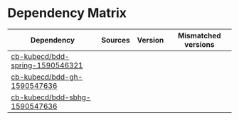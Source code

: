 # Dependency Matrix

Dependency | Sources | Version | Mismatched versions
---------- | ------- | ------- | -------------------
[cb-kubecd/bdd-spring-1590546321](https://github.com/cb-kubecd/bdd-spring-1590546321.git) |  | []() | 
[cb-kubecd/bdd-gh-1590547636](https://github.com/cb-kubecd/bdd-gh-1590547636.git) |  | []() | 
[cb-kubecd/bdd-sbhg-1590547636](https://github.com/cb-kubecd/bdd-sbhg-1590547636.git) |  | []() | 
